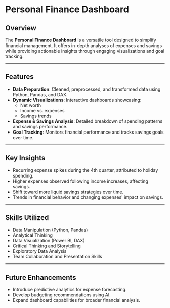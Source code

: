 # Personal Finance Dashboard

## Overview
The **Personal Finance Dashboard** is a versatile tool designed to simplify financial management. It offers in-depth analyses of expenses and savings while providing actionable insights through engaging visualizations and goal tracking.

---

## Features
- **Data Preparation**: Cleaned, preprocessed, and transformed data using Python, Pandas, and DAX.
- **Dynamic Visualizations**: Interactive dashboards showcasing:
  - Net worth
  - Income vs. expenses
  - Savings trends
- **Expense & Savings Analysis**: Detailed breakdown of spending patterns and savings performance.
- **Goal Tracking**: Monitors financial performance and tracks savings goals over time.

---

## Key Insights
- Recurring expense spikes during the 4th quarter, attributed to holiday spending.
- Higher expenses observed following income increases, affecting savings.
- Shift toward more liquid savings strategies over time.
- Trends in financial behavior and changing expenses' impact on savings.

---

## Skills Utilized
- Data Manipulation (Python, Pandas)
- Analytical Thinking
- Data Visualization (Power BI, DAX)
- Critical Thinking and Storytelling
- Exploratory Data Analysis
- Team Collaboration and Presentation Skills

---

## Future Enhancements
- Introduce predictive analytics for expense forecasting.
- Develop budgeting recommendations using AI.
- Expand dashboard capabilities for broader financial analysis.
